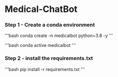 # Medical-ChatBot

### Step 1 - Create a conda environment

'''bash
conda create -n medicalbot python=3.8 -y
'''

'''bash
conda active medicalbot
'''

### Step 2 - install the requirements.txt

'''bash
pip install -r requirements.txt
'''

